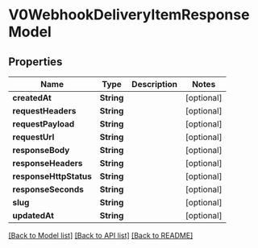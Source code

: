 # V0WebhookDeliveryItemResponseModel

## Properties
Name | Type | Description | Notes
------------ | ------------- | ------------- | -------------
**createdAt** | **String** |  | [optional] 
**requestHeaders** | **String** |  | [optional] 
**requestPayload** | **String** |  | [optional] 
**requestUrl** | **String** |  | [optional] 
**responseBody** | **String** |  | [optional] 
**responseHeaders** | **String** |  | [optional] 
**responseHttpStatus** | **String** |  | [optional] 
**responseSeconds** | **String** |  | [optional] 
**slug** | **String** |  | [optional] 
**updatedAt** | **String** |  | [optional] 

[[Back to Model list]](../README.md#documentation-for-models) [[Back to API list]](../README.md#documentation-for-api-endpoints) [[Back to README]](../README.md)


